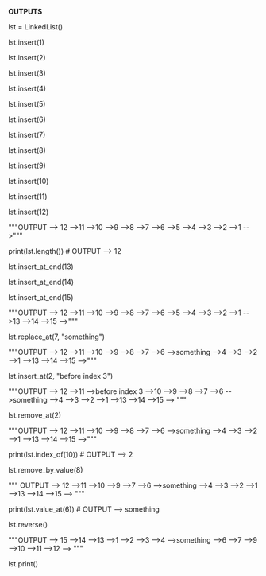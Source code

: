 **OUTPUTS**

lst = LinkedList()


lst.insert(1)

lst.insert(2)

lst.insert(3)

lst.insert(4)

lst.insert(5)

lst.insert(6)

lst.insert(7)

lst.insert(8)

lst.insert(9)

lst.insert(10)

lst.insert(11)

lst.insert(12)

"""OUTPUT --> 12 -->11 -->10 -->9 -->8 -->7 -->6 -->5 -->4 -->3 -->2 -->1 -->"""



print(lst.length())  # OUTPUT --> 12


lst.insert_at_end(13)

lst.insert_at_end(14)

lst.insert_at_end(15)

"""OUTPUT --> 12 -->11 -->10 -->9 -->8 -->7 -->6 -->5 -->4 -->3 -->2 -->1 -->13 -->14 -->15 -->"""


lst.replace_at(7, "something")

"""OUTPUT --> 12 -->11 -->10 -->9 -->8 -->7 -->6 -->something -->4 -->3 -->2 -->1 -->13 -->14 -->15 -->"""


lst.insert_at(2, "before index 3")

"""OUTPUT --> 12 -->11 -->before index 3 -->10 -->9 -->8 -->7 -->6 -->something -->4 -->3 -->2 -->1 -->13 -->14 -->15 -->
"""


lst.remove_at(2)

"""OUTPUT --> 12 -->11 -->10 -->9 -->8 -->7 -->6 -->something -->4 -->3 -->2 -->1 -->13 -->14 -->15 -->"""


print(lst.index_of(10))  # OUTPUT --> 2


lst.remove_by_value(8)

""" OUTPUT --> 12 -->11 -->10 -->9 -->7 -->6 -->something -->4 -->3 -->2 -->1 -->13 -->14 -->15 -->
"""


print(lst.value_at(6))  # OUTPUT --> something


lst.reverse()

"""OUTPUT --> 15 -->14 -->13 -->1 -->2 -->3 -->4 -->something -->6 -->7 -->9 -->10 -->11 -->12 -->
"""


lst.print()
